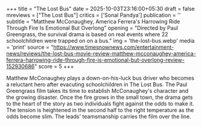 +++
title = "The Lost Bus"
date = 2025-10-03T23:16:00+05:30
draft = false
mreviews = ["The Lost Bus"]
critics = ['Sonal Pandya']
publication = ''
subtitle = "Matthew McConaughey, America Ferrera's Harrowing Ride Through Fire Is Emotional But Overlong"
opening = "Directed by Paul Greengrass, the survival drama is based on real events where 22 schoolchildren were trapped on on a bus."
img = 'the-lost-bus.webp'
media = 'print'
source = "https://www.timesnownews.com/entertainment-news/reviews/the-lost-bus-movie-review-matthew-mcconaughey-america-ferrera-harrowing-ride-through-fire-is-emotional-but-overlong-review-152930686"
score = 5
+++

Matthew McConaughey plays a down-on-his-luck bus driver who becomes a reluctant hero after evacuting schoolchildren in The Lost Bus. The Paul Greengrass film takes its time to establish McConaughey's character and the growing disaster. Once the fire grows in the small town, the drama gets to the heart of the story as two individuals fight against the odds to make it. The tension is heightened in the second half to the right temperature as the odds become slim. The leads' teamsmanship carries the film over the line.
